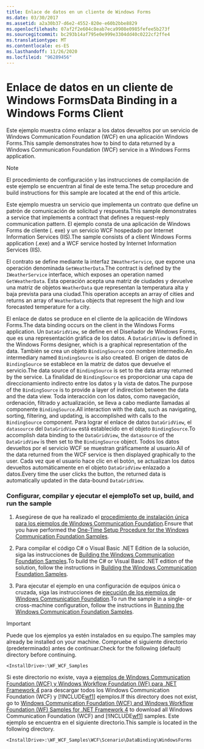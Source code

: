 ```yaml
---
title: Enlace de datos en un cliente de Windows Forms
ms.date: 03/30/2017
ms.assetid: a2a30b37-d6e2-4552-820e-e60b2bbe8829
ms.openlocfilehash: 07af2f2e604c8eab7eca9908e0985fefee5b273f
ms.sourcegitcommit: bc293b14af795e0e999e3304dd40c0222cf2ffe4
ms.translationtype: MT
ms.contentlocale: es-ES
ms.lasthandoff: 11/26/2020
ms.locfileid: "96289456"
---
```

# <a name="data-binding-in-a-windows-forms-client"></a><span data-ttu-id="6eedb-102">Enlace de datos en un cliente de Windows Forms</span><span class="sxs-lookup"><span data-stu-id="6eedb-102">Data Binding in a Windows Forms Client</span></span>

<span data-ttu-id="6eedb-103">Este ejemplo muestra cómo enlazar a los datos devueltos por un servicio de Windows Communication Foundation (WCF) en una aplicación Windows Forms.</span><span class="sxs-lookup"><span data-stu-id="6eedb-103">This sample demonstrates how to bind to data returned by a Windows Communication Foundation (WCF) service in a Windows Forms application.</span></span>  
  
> [!NOTE]
> <span data-ttu-id="6eedb-104">El procedimiento de configuración y las instrucciones de compilación de este ejemplo se encuentran al final de este tema.</span><span class="sxs-lookup"><span data-stu-id="6eedb-104">The setup procedure and build instructions for this sample are located at the end of this article.</span></span>  
  
 <span data-ttu-id="6eedb-105">Este ejemplo muestra un servicio que implementa un contrato que define un patrón de comunicación de solicitud y respuesta.</span><span class="sxs-lookup"><span data-stu-id="6eedb-105">This sample demonstrates a service that implements a contract that defines a request-reply communication pattern.</span></span> <span data-ttu-id="6eedb-106">El ejemplo consta de una aplicación de Windows Forms de cliente (. exe) y un servicio WCF hospedado por Internet Information Services (IIS).</span><span class="sxs-lookup"><span data-stu-id="6eedb-106">The sample consists of a client Windows Forms application (.exe) and a WCF service hosted by Internet Information Services (IIS).</span></span>  
  
 <span data-ttu-id="6eedb-107">El contrato se define mediante la interfaz `IWeatherService`, que expone una operación denominada `GetWeatherData`.</span><span class="sxs-lookup"><span data-stu-id="6eedb-107">The contract is defined by the `IWeatherService` interface, which exposes an operation named `GetWeatherData`.</span></span> <span data-ttu-id="6eedb-108">Esta operación acepta una matriz de ciudades y devuelve una matriz de objetos `WeatherData` que representan la temperatura alta y baja prevista para una ciudad.</span><span class="sxs-lookup"><span data-stu-id="6eedb-108">This operation accepts an array of cities and returns an array of `WeatherData` objects that represent the high and low forecasted temperature for a city.</span></span>  
  
 <span data-ttu-id="6eedb-109">El enlace de datos se produce en el cliente de la aplicación de Windows Forms.</span><span class="sxs-lookup"><span data-stu-id="6eedb-109">The data binding occurs on the client in the Windows Forms application.</span></span> <span data-ttu-id="6eedb-110">Un `DataGridView`, se define en el Diseñador de Windows Forms, que es una representación gráfica de los datos. </span><span class="sxs-lookup"><span data-stu-id="6eedb-110">A `DataGridView` is defined in the Windows Forms designer, which is a graphical representation of the data.</span></span> <span data-ttu-id="6eedb-111">También se crea un objeto `BindingSource` con nombre intermedio.</span><span class="sxs-lookup"><span data-stu-id="6eedb-111">An intermediary named `BindingSource` is also created.</span></span> <span data-ttu-id="6eedb-112">El origen de datos de `BindingSource` se establece en la matriz de datos que devuelve el servicio.</span><span class="sxs-lookup"><span data-stu-id="6eedb-112">The data source of `BindingSource` is set to the data array returned by the service.</span></span> <span data-ttu-id="6eedb-113">La finalidad de `BindingSource` es proporcionar una capa de direccionamiento indirecto entre los datos y la vista de datos.</span><span class="sxs-lookup"><span data-stu-id="6eedb-113">The purpose of the `BindingSource` is to provide a layer of indirection between the data and the data view.</span></span> <span data-ttu-id="6eedb-114">Toda interacción con los datos, como navegación, ordenación, filtrado y actualización, se lleva a cabo mediante llamadas al componente `BindingSource`.</span><span class="sxs-lookup"><span data-stu-id="6eedb-114">All interaction with the data, such as navigating, sorting, filtering, and updating, is accomplished with calls to the `BindingSource` component.</span></span> <span data-ttu-id="6eedb-115">Para lograr el enlace de datos `DataGridView`, el `datasource` del `DataGridView` está establecido en el objeto `BindingSource`.</span><span class="sxs-lookup"><span data-stu-id="6eedb-115">To accomplish data binding to the `DataGridView`, the `datasource` of the `DataGridView` is then set to the `BindingSource` object.</span></span> <span data-ttu-id="6eedb-116">Todos los datos devueltos por el servicio WCF se muestran gráficamente al usuario.</span><span class="sxs-lookup"><span data-stu-id="6eedb-116">All of the data returned from the WCF service is then displayed graphically to the user.</span></span>  <span data-ttu-id="6eedb-117">Cada vez que el usuario hace clic en el botón, se actualizan los datos devueltos automáticamente en el objeto `DataGridView` enlazado a datos.</span><span class="sxs-lookup"><span data-stu-id="6eedb-117">Every time the user clicks the button, the returned data is automatically updated in the data-bound `DataGridView`.</span></span>  
  
### <a name="to-set-up-build-and-run-the-sample"></a><span data-ttu-id="6eedb-118">Configurar, compilar y ejecutar el ejemplo</span><span class="sxs-lookup"><span data-stu-id="6eedb-118">To set up, build, and run the sample</span></span>  
  
1. <span data-ttu-id="6eedb-119">Asegúrese de que ha realizado el [procedimiento de instalación única para los ejemplos de Windows Communication Foundation](one-time-setup-procedure-for-the-wcf-samples.md).</span><span class="sxs-lookup"><span data-stu-id="6eedb-119">Ensure that you have performed the [One-Time Setup Procedure for the Windows Communication Foundation Samples](one-time-setup-procedure-for-the-wcf-samples.md).</span></span>  
  
2. <span data-ttu-id="6eedb-120">Para compilar el código C# o Visual Basic .NET Edition de la solución, siga las instrucciones de [Building the Windows Communication Foundation Samples](building-the-samples.md).</span><span class="sxs-lookup"><span data-stu-id="6eedb-120">To build the C# or Visual Basic .NET edition of the solution, follow the instructions in [Building the Windows Communication Foundation Samples](building-the-samples.md).</span></span>  
  
3. <span data-ttu-id="6eedb-121">Para ejecutar el ejemplo en una configuración de equipos única o cruzada, siga las instrucciones de [ejecución de los ejemplos de Windows Communication Foundation](running-the-samples.md).</span><span class="sxs-lookup"><span data-stu-id="6eedb-121">To run the sample in a single- or cross-machine configuration, follow the instructions in [Running the Windows Communication Foundation Samples](running-the-samples.md).</span></span>  
  
> [!IMPORTANT]
> <span data-ttu-id="6eedb-122">Puede que los ejemplos ya estén instalados en su equipo.</span><span class="sxs-lookup"><span data-stu-id="6eedb-122">The samples may already be installed on your machine.</span></span> <span data-ttu-id="6eedb-123">Compruebe el siguiente directorio (predeterminado) antes de continuar.</span><span class="sxs-lookup"><span data-stu-id="6eedb-123">Check for the following (default) directory before continuing.</span></span>  
>
> `<InstallDrive>:\WF_WCF_Samples`  
>
> <span data-ttu-id="6eedb-124">Si este directorio no existe, vaya a [ejemplos de Windows Communication Foundation (WCF) y Windows Workflow Foundation (WF) para .NET Framework 4](https://www.microsoft.com/download/details.aspx?id=21459) para descargar todos los Windows Communication Foundation (WCF) y [!INCLUDE[wf1](../../../../includes/wf1-md.md)] ejemplos.</span><span class="sxs-lookup"><span data-stu-id="6eedb-124">If this directory does not exist, go to [Windows Communication Foundation (WCF) and Windows Workflow Foundation (WF) Samples for .NET Framework 4](https://www.microsoft.com/download/details.aspx?id=21459) to download all Windows Communication Foundation (WCF) and [!INCLUDE[wf1](../../../../includes/wf1-md.md)] samples.</span></span> <span data-ttu-id="6eedb-125">Este ejemplo se encuentra en el siguiente directorio.</span><span class="sxs-lookup"><span data-stu-id="6eedb-125">This sample is located in the following directory.</span></span>  
>
> `<InstallDrive>:\WF_WCF_Samples\WCF\Scenario\DataBinding\WindowsForms`  
